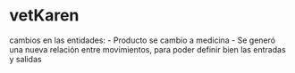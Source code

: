# vetKaren
 cambios en las entidades:
    - Producto se cambio a medicina
    - Se generó una nueva relación entre movimientos, para poder definir bien las entradas y salidas